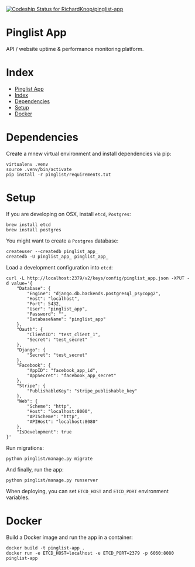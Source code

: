 [![Codeship Status for RichardKnop/pinglist-app](https://codeship.com/projects/bdb716b0-de18-0133-2702-6a683e002de2/status?branch=master)](https://codeship.com/projects/144590)

# Pinglist App

API / website uptime & performance monitoring platform.

# Index

* [Pinglist App](#pinglist-app)
* [Index](#index)
* [Dependencies](#dependencies)
* [Setup](#setup)
* [Docker](#docker)

# Dependencies

Create a mnew virtual environment and install dependencies via pip:

```
virtualenv .venv
source .venv/bin/activate
pip install -r pinglist/requirements.txt
```

# Setup

If you are developing on OSX, install `etcd`, `Postgres`:

```
brew install etcd
brew install postgres
```

You might want to create a `Postgres` database:

```
createuser --createdb pinglist_app_
createdb -U pinglist_app_ pinglist_app_
```

Load a development configuration into `etcd`:

```
curl -L http://localhost:2379/v2/keys/config/pinglist_app.json -XPUT -d value='{
	"Database": {
		"Engine": "django.db.backends.postgresql_psycopg2",
		"Host": "localhost",
		"Port": 5432,
		"User": "pinglist_app",
		"Password": "",
		"DatabaseName": "pinglist_app"
	},
	"Oauth": {
		"ClientID": "test_client_1",
		"Secret": "test_secret"
	},
	"Django": {
		"Secret": "test_secret"
	},
	"Facebook": {
		"AppID": "facebook_app_id",
		"AppSecret": "facebook_app_secret"
	},
	"Stripe": {
		"PublishableKey": "stripe_publishable_key"
	},
	"Web": {
		"Scheme": "http",
		"Host": "localhost:8000",
		"APIScheme": "http",
		"APIHost": "localhost:8080"
	},
	"IsDevelopment": true
}'
```

Run migrations:

```
python pinglist/manage.py migrate
```

And finally, run the app:

```
python pinglist/manage.py runserver
```

When deploying, you can set `ETCD_HOST` and `ETCD_PORT` environment variables.

# Docker

Build a Docker image and run the app in a container:

```
docker build -t pinglist-app .
docker run -e ETCD_HOST=localhost -e ETCD_PORT=2379 -p 6060:8080 pinglist-app
```
